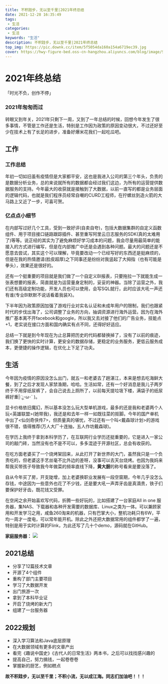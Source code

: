 ```yaml
---
title: 不积跬步，无以至千里|2021年终总结
date: 2021-12-28 16:35:49
tags: 
 - 生活
categories: 
 - 生活
keywords: "生活"
description: 不积跬步，无以至千里|2021年终总结
top_img: https://pic.downk.cc/item/5f5054da160a154a6719ec39.jpg
cover: https://hwy-figure-bed.oss-cn-hangzhou.aliyuncs.com/blog/image/Snipaste_2021-12-28_15-40-45.png
---
```


# 2021年终总结

「时光不负，创作不停」

### 2021年匆匆而过
转眼又到年关，2021年只剩下一周，又到了一年总结的时候，回想今年发生了很多事情，不管是工作还是生活，特别是工作因为政策的原因变动很大，不过还好至少在技术上有了长足的进步，准备好爆米花我们一起吃瓜吧。

## 工作

### 工作总结
年初一切如旧虽有疫情但是大家都平安，这也是我进入公司的第三个年头，负责的是数据分析业务，总的来说就所有的数据都会经过我们这边，为所有的运营提供数据服务的支持。今年最大的收获就是接触到了大数据，以前一直写的都是业务层面的逻辑代码，也就是我们程序员经常自嘲的CURD工程师，在拧螺丝到造火箭的大马路上又近了一步，可喜可贺。

### 亿点点小细节
在内部写过好几个工具，受到一致好评(自卖自夸)，包括大数据集群的自定义函数组件、用于项目接口链路跟踪插件、甚至重写阿里云日志服务的SDK(真的太难用了)等等。说正经的其实为了避免麻烦好学习成本的问题，我会尽量用最简单的能接入的方式进行编写，但是在内部推广中还是会遇到各种问题。最大的问题还是不愿意去尝试，其实这个可以理解，毕竟要改动一个已经写好的东西还是挺麻烦的，但是在我的热情邀请(脸皮超厚)之下同事还是纷纷对我竖起了大拇指（也有可能是拳头），效果还是很好的。

还有一个挺重要的项目就是我们做了一个自定义BI报表，只要拖拉一下就能生成一张表想要的报表，简直就是为运营量身定制的，妥妥的神器。当除了运营之外，我们还有高级定制功能，开发人员也可以使用，会写SQL就行，此时应该大吼一声还有谁(专业BI默默不说话看着我装X)。

下半年因为政策原因加强了游戏行业对实名认证和未成年用户的限制，我们也跟紧时代的步伐出海了，公司调整了业务的方向，抽调资源进行海外运营。因为在海外推广基本离不开facebook和google，所以我又去对接了他们的广告业务，技能点+1，老实说在接口方面和国内确实有点不同，还得好好适应。

总结一下就是到今年现在为止总算把历史的代码都替换掉了，没有了以前的痕迹，我们换了更快的实时计算，更安全的数据存储，更稳定的业务服务，更低云服务成本，更便捷的操作逻辑，在优化上下足了功夫。

## 生活
今年因为疫情的原因没怎么出门，就五一和老婆去了趟湛江，本来是想去吃海鲜大餐，到了之后才发现人家禁渔期，哈哈。生活如常，还有一个好消息是我儿子两岁终于不用穿纸尿裤了，会自己说去上厕所了，以前每天提垃圾下楼，满袋子的纸尿裤好重|ू･ω･` )。

显卡价格依旧魔幻，所以基本没怎么玩大型单机游戏，最多的还是我和老婆两个人玩<英雄联盟>(她带我)，我还是和去年一样一如既往菜的抠脚。今年的国产单机中出了<仙剑奇侠传7>，但质量真的堪忧，不过还有一个叫<戴森球计划>的游戏很不错，值得推荐(万人大厂十连抽，五人作坊戴森球)。

在学历上我终于拿到本科学历了，在互联网行业学历还挺重要的，它是进入一家公司的敲门砖，当然没有也不是不可以，多多混迹于开源社区，总会有收获的。

在吃方面老婆买了一个烧烤架回来，从此打开了新世界的大门，虽然我只是一个负责吃的，但老婆这手艺丝毫不比外边的差呀，没事可以去天台烧烤。也因为我妈来帮我买带孩子导致我今年做菜的频率直线下降，**黄大厨**的称号看来是要没落了。

自从今年买了房，开支陡增，加上老婆换职业发展有一段空窗期，今年几乎没怎么存钱，中途因为一些意外也花了不少钱，还是要大吼一声弄牙齿是真滴贵，铁子们要保护好牙齿，既花钱又受罪。

在空闲之余开始喜欢写代码，折腾一些好玩的，比如搭建了一台家庭All in one 服务器，集NAS、下载器和各种开发需要的数据库、Linux之类为一体。可以兼顾家用和开发学习之用，咸鱼260淘来的机器，只有巴掌大小，整机功耗只有6W，平均一周才一度电，可以常年能开机。除此之外还把大数据常用的组件都学了一遍，特别是用于实时计算的Flink，为此还写了几十个demo，源码就在GitHub。

**家庭服务器：**
![](https://hwy-figure-bed.oss-cn-hangzhou.aliyuncs.com/blog/image/Snipaste_2021-12-28_15-40-45.png)

## 2021总结
- 分享了12篇技术文章
- 开源了4个组件
- 重构了部门主要项目
- 学习了大数据开发
- 出门旅游一次
- 拿到了本科毕业证
- 开启了烧烤的新大门
- 组建了一台服务器


## 2022规划
- 深入学习算法和Java底层原理
- 在大数据领域有更多的文章产出
- 看完《趣说中国史》《古代人的日常生活》两本书，之后可以找找感兴趣的
- 提高自己，努力搞钱，一起卷卷卷
- 掌握新的厨艺，例如糕点

**故不积跬步，无以至千里；不积小流，无以成江海。同志们加油吧！！！**